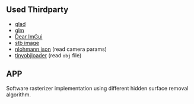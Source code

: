 ## Used Thirdparty

* [glad](https://github.com/Dav1dde/glad)
* [glm](https://github.com/g-truc/glm)
* [Dear ImGui](https://github.com/ocornut/imgui)
* [stb image](https://github.com/nothings/stb)
* [nlohmann json](https://github.com/nlohmann/json) (read camera params)
* [tinyobjloader](https://github.com/tinyobjloader/tinyobjloader) (read `obj` file)

## APP

Software rasterizer implementation using different hidden surface removal algorithm.
